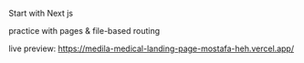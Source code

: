 Start with Next js

practice with pages & file-based routing

live preview: https://medila-medical-landing-page-mostafa-heh.vercel.app/
